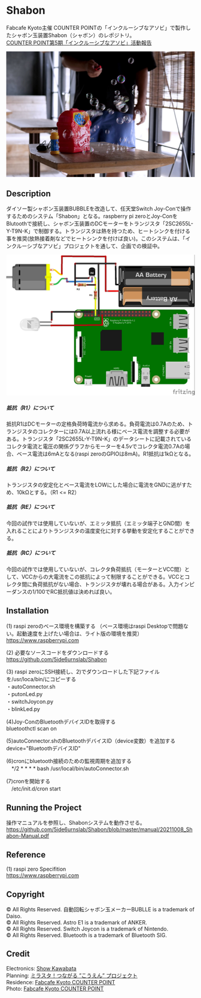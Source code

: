 # Shabon
Fabcafe Kyoto主催 COUNTER POINTの「インクルーシブなアソビ」で製作したシャボン玉装置Shabon（シャボン）のレポジトリ。<br>
[COUNTER POINT第5期「インクルーシブなアソビ」活動報告](https://fabcafe.com/jp/magazine/report/20210929_counter-point-report)

![image](/resource/inclusive_1.jpg)


## Description
ダイソー製シャボン玉装置BUBBLEを改造して、任天堂Switch Joy-Conで操作するためのシステム「Shabon」となる。raspberry pi zeroとJoy-ConをBlutoothで接続し、シャボン玉装置のDCモーターをトランジスタ「2SC2655L-Y-T9N-K」で制御する。トランジスタは熱を持つため、ヒートシンクを付ける事を推奨(放熱接着剤などでヒートシンクを付けば良い)。このシステムは、「インクルーシブなアソビ」プロジェクトを通して、企画での検証中。

![image2](/resource/Shabon_bb.jpg)


##### 抵抗（R1）について
抵抗R1はDCモーターの定格負荷時電流から求める。負荷電流は0.7Aのため、トランジスタのコレクターには0.7A以上流れる様にベース電流を調整する必要がある。トランジスタ「2SC2655L-Y-T9N-K」のデータシートに記載されているコレクタ電流と電圧の関係グラフからモーターを4.5vでコレクタ電流0.7Aの場合、ベース電流は6mAとなる(raspi zeroのGPIOは8mA)。R1抵抗は1kΩとなる。

##### 抵抗（R2）について
トランジスタの安定化とベース電流をLOWにした場合に電流をGNDに逃がすため、10kΩとする。（R1 <= R2）

##### 抵抗（RE）について
今回の試作では使用していないが、エミッタ抵抗（エミッタ端子とGND間）を入れることによりトランジスタの温度変化に対する挙動を安定化することができる。

##### 抵抗（RC）について
今回の試作では使用していないが、コレクタ負荷抵抗（モーターとVCC間）として、VCCからの大電流をこの抵抗によって制限することができる。VCCとコレクタ間に負荷抵抗がない場合、トランジスタが壊れる場合がある。入力インピーダンスの1/100でRC抵抗値は決めれば良い。


## Installation
(1) raspi zeroのベース環境を構築する （ベース環境はraspi Desktopで問題ない。起動速度を上げたい場合は、ライト版の環境を推奨）<br>
https://www.raspberrypi.com

(2) 必要なソースコードをダウンロードする  
https://github.com/5ide6urnslab/Shabon

(3) raspi zeroにSSH接続し、2)でダウンロードした下記ファイルを/usr/loca/bin/にコピーする<br>
・autoConnector.sh<br>
・putonLed.py<br>
・switchJoycon.py<br>
・blinkLed.py<br>

(4)Joy-ConのBluetoothデバイスIDを取得する<br>
  bluetoothctl
  scan on

(5)autoConnector.shのBluetoothデバイスID（device変数）を追加する<br>
  device="BluetoothデバイスID"

(6)cronにbluetooth接続のための監視周期を追加する<br>
　*/2 * * * * bash /usr/local/bin/autoConnector.sh
 
(7)cronを開始する<br>
　/etc/init.d/cron start
 

## Running the Project
操作マニュアルを参照し、Shabonシステムを動作させる。<br>
https://github.com/5ide6urnslab/Shabon/blob/master/manual/20211008_Shabon-Manual.pdf


## Reference
(1) raspi zero Specifition <br>
https://www.raspberrypi.com

## Copyright
© All Rights Reserved. 自動回転シャボン玉メーカーBUBLLE is a trademark of Daiso.  
© All Rights Reserved. Astro E1 is a trademark of ANKER.  
© All Rights Reserved. Switch Joycon is a trademark of Nintendo.  
© All Rights Reserved. Bluetooth is a trademark of Bluetooth SIG.
   
## Credit
Electronics:   [Show Kawabata](http://www.showkawabata.net)  <br>
Planning:      [ミラスタ！つながる ”こうえん” プロジェクト](https://mirasta2020.wixsite.com/inclusive)<br>
Residence:     [Fabcafe Kyoto COUNTER POINT](https://fabcafe.com/jp/labs/kyoto/counterpoint)<br>
Photo:         [Fabcafe Kyoto COUNTER POINT](https://fabcafe.com/jp/labs/kyoto/counterpoint)<br>
